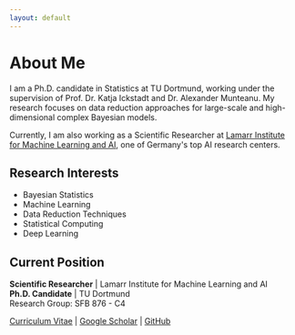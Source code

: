 ```yaml
---
layout: default
---
```


# About Me

I am a Ph.D. candidate in Statistics at TU Dortmund, working under the supervision of Prof. Dr. Katja Ickstadt and Dr. Alexander Munteanu. My research focuses on data reduction approaches for large-scale and high-dimensional complex Bayesian models.

Currently, I am also working as a Scientific Researcher at [Lamarr Institute for Machine Learning and AI](link), one of Germany's top AI research centers.

## Research Interests

- Bayesian Statistics
- Machine Learning
- Data Reduction Techniques
- Statistical Computing
- Deep Learning

## Current Position

**Scientific Researcher** | Lamarr Institute for Machine Learning and AI  
**Ph.D. Candidate** | TU Dortmund  
Research Group: SFB 876 - C4

[Curriculum Vitae](link) | [Google Scholar](link) | [GitHub](https://github.com/zeyudsai)
